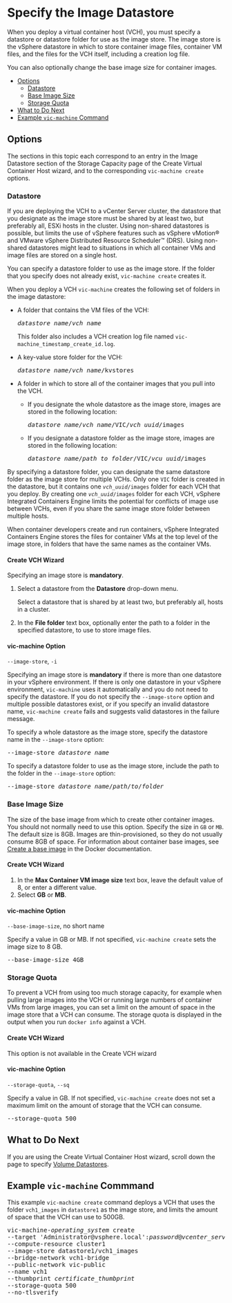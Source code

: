 # Specify the Image Datastore #

When you deploy a virtual container host (VCH), you must specify a datastore or datastore folder for use as the image store. The image store is the vSphere datastore in which to store container image files, container VM files, and the files for the VCH itself, including a creation log file. 

You can also optionally change the base image size for container images. 

- [Options](#options)
  - [Datastore](#imagestore)
  - [Base Image Size](#baseimagesize)
  - [Storage Quota](#quota)
- [What to Do Next](#whatnext)
- [Example `vic-machine` Command](#example)

## Options <a id="options"></a>

The sections in this topic each correspond to an entry in the Image Datastore section of the Storage Capacity page of the Create Virtual Container Host wizard, and to the  corresponding `vic-machine create` options.

### Datastore <a id="imagestore"></a>

If you are deploying the VCH to a vCenter Server cluster, the datastore that you designate as the image store must be shared by at least two, but preferably all, ESXi hosts in the cluster. Using non-shared datastores is possible, but limits the use of vSphere features such as vSphere vMotion&reg; and VMware vSphere Distributed Resource Scheduler&trade; (DRS). Using non-shared datastores might lead to situations in which all container VMs and image files are stored on a single host.

You can specify a datastore folder to use as the image store. If the folder that you specify does not already exist, `vic-machine create` creates it. 

When you deploy a VCH `vic-machine` creates the following set of folders in the image datastore: 

- A folder that contains the VM files of the VCH:<pre><i>datastore_name</i>/<i>vch_name</i></pre>This folder also includes a VCH creation log file named <code>vic-machine_timestamp_create_id.log</code>. 
- A key-value store folder for the VCH:<pre><i>datastore_name</i>/<i>vch_name</i>/kvstores</pre>
- A folder in which to store all of the container images that you pull into the VCH.

    - If you designate the whole datastore as the image store, images are stored in the following location:<pre><i>datastore_name</i>/<i>vch_name</i>/VIC/<i>vch_uuid</i>/images</pre>
    - If you designate a datastore folder as the image store, images are stored in the following location:<pre><i>datastore_name</i>/<i>path_to_folder</i>/VIC/<i>vcu_uuid</i>/images</pre>

By specifying a datastore folder, you can designate the same datastore folder as the image store for multiple VCHs. Only one `VIC` folder is created in the datastore, but it contains one <code><i>vch_uuid</i>/images</code> folder for each VCH that you deploy. By creating one <code><i>vch_uuid</i>/images</code> folder for each VCH, vSphere Integrated Containers Engine limits the potential for conflicts of image use between VCHs, even if you share the same image store folder between multiple hosts.    

When container developers create and run containers, vSphere Integrated Containers Engine stores the files for container VMs at the top level of the image store, in folders that have the same names as the container VMs.

#### Create VCH Wizard

Specifying an image store is **mandatory**.

1. Select a datastore from the **Datastore** drop-down menu.

    Select a datastore that is shared by at least two, but preferably all, hosts in a cluster.
2. In the **File folder** text box, optionally enter the path to a folder in the specified datastore, to use to store image files. 

#### vic-machine Option

`--image-store`, `-i`

Specifying an image store is **mandatory** if there is more than one datastore in your vSphere environment. If there is only one datastore in your vSphere environment, `vic-machine` uses it automatically and you do not need to specify the datastore. If you do not specify the `--image-store` option and multiple possible datastores exist, or if you specify an invalid datastore name, `vic-machine create` fails and suggests valid datastores in the failure message. 

To specify a whole datastore as the image store, specify the datastore name in the `--image-store` option:

<pre>--image-store <i>datastore_name</i></pre>

To specify a datastore folder to use as the image store, include the path to the folder in the `--image-store` option: 

<pre>--image-store <i>datastore_name</i>/<i>path</i>/<i>to</i>/<i>folder</i></pre> 

### Base Image Size <a id="baseimagesize"></a>

The size of the base image from which to create other container images. You should not normally need to use this option. Specify the size in `GB` or `MB`. The default size is 8GB. Images are thin-provisioned, so they do not usually consume 8GB of space. For information about container base images, see [Create a base image](https://docs.docker.com/engine/userguide/eng-image/baseimages/) in the Docker documentation. 

#### Create VCH Wizard

1. In the **Max Container VM image size** text box, leave the default value of 8, or enter a different value.
2. Select **GB** or **MB**.

#### vic-machine Option 

`--base-image-size`, no short name

Specify a value in GB or MB. If not specified, `vic-machine create` sets the image size to 8 GB.

<pre>--base-image-size 4GB</pre>

### Storage Quota <a id="quota"></a>

To prevent a VCH from using too much storage capacity, for example when pulling large images into the VCH or running large numbers of container VMs from large images, you can set a limit on the amount of space in the image store that a VCH can consume. The storage quota is displayed in the output when you run `docker info` against a VCH.

#### Create VCH Wizard

This option is not available in the Create VCH wizard

#### vic-machine Option 

`--storage-quota`, `--sq`

Specify a value in GB. If not specified, `vic-machine create` does not set a maximum limit on the amount of storage that the VCH can consume.

<pre>--storage-quota 500</pre>

## What to Do Next <a id="whatnext"></a>

If you are using the Create Virtual Container Host wizard, scroll down the page to specify [Volume Datastores](volume_stores.md).

## Example `vic-machine` Commmand <a id="example"></a>

This example `vic-machine create` command deploys a VCH that uses the folder `vch1_images` in `datastore1` as the image store, and limits the amount of space that the VCH can use to 500GB. 

<pre>vic-machine-<i>operating_system</i> create
--target 'Administrator@vsphere.local':<i>password</i>@<i>vcenter_server_address</i>/dc1
--compute-resource cluster1
--image-store datastore1/vch1_images
--bridge-network vch1-bridge
--public-network vic-public
--name vch1
--thumbprint <i>certificate_thumbprint</i>
--storage-quota 500
--no-tlsverify
</pre>